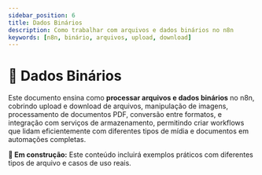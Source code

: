 ```yaml
---
sidebar_position: 6
title: Dados Binários
description: Como trabalhar com arquivos e dados binários no n8n
keywords: [n8n, binário, arquivos, upload, download]
---
```


# 📁 Dados Binários

Este documento ensina como **processar arquivos e dados binários** no n8n, cobrindo upload e download de arquivos, manipulação de imagens, processamento de documentos PDF, conversão entre formatos, e integração com serviços de armazenamento, permitindo criar workflows que lidam eficientemente com diferentes tipos de mídia e documentos em automações completas.

**🔄 Em construção:** Este conteúdo incluirá exemplos práticos com diferentes tipos de arquivo e casos de uso reais.
